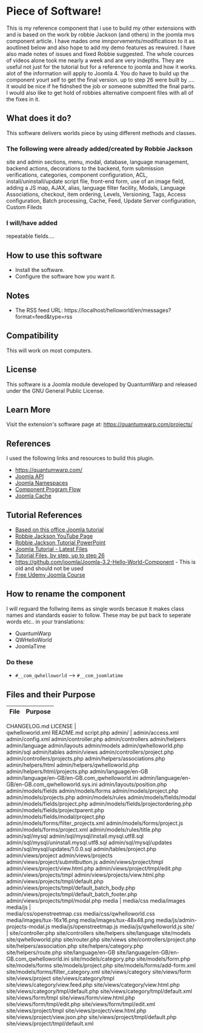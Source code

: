 # Piece of Software!
This is my reference component that i use to build my other extensions with and is based on the work by robbie Jackson (and others) in the joomla mvs component article.
I have mades ome imnporvements/modificatiosn to it as aoutlined below and also hope to add my demo features as rewuired. I have also made notes of issues and fixed Robbie suggested.
The whole cources of videos alone took me nearly a week and are very indepths. They are useful not just for the tutorial but for a reference to joomla and how it works. alot of the information will apply to Joomla 4. You do have to build up the component yourt self to get the final version. up to step 26 were built by .... it would be nice if he fidnshed the job or someone submitted the final parts.
I would also like to get hold of robbies alternative compoent files with all of the fixes in it.

## What does it do?
This software delivers worlds piece by using different methods and classes.

### The following were already added/created by Robbie Jackson
site and admin sections, menu, modal, database, language management, backend actions, decorations to the backend, form submission verifications, 
categories, component configuration, ACL, install/uninstall/update script file, front-end form, use of an image field, adding a JS map, AJAX, alias, 
language filter facility, Modals, Language Associations, checkout, item ordering, Levels, Versioning, Tags, Access configuration, Batch processing, 
Cache, Feed, Update Server configuration, Custom Fileds

### I will/have added
repeatable fields....

## How to use this software
- Install the software.
- Configure the software how you want it.

## Notes
- The RSS feed URL: https://localhost/helloworld/en/messages?format=feed&type=rss

## Compatibility
This will work on most computers.

## License
This software is a Joomla module developed by QuantumWarp and released under the GNU General Public License.

## Learn More
Visit the extension's software page at: https://quantumwarp.com/projects/

## References
I used the following links and resources to build this plugin.
- https://quantumwarp.com/
- [Joomla API](https://api.joomla.org/)
- [Joomla Namespaces](https://api.joomla.org/cms-3/namespaces/default.html)
- [Component Program Flow](https://docs.joomla.org/Component_Program_Flow)
- [Joomla Cache](https://docs.joomla.org/Cache)


## Tutorial References
- [Based on this office Joomla tutorial](https://docs.joomla.org/J3.x:Developing_an_MVC_Component/Introduction)
- [Robbie Jackson YouTube Page](https://www.youtube.com/channel/UCMxpLXLiuFKxSNtbn8cCW3g)
- [Robbie Jackson Tutorial PowerPoint](https://docs.google.com/presentation/d/11g6qd64zmQObe8xMuEVubdUeIp0DcZ1wr8dq7LcrXIA/)
- [Joomla Tutorial - Latest Files](https://docs.joomla.org/J3.x:Developing_an_MVC_Component/Adding_Custom_Fields)
- [Tutorial Files, by step, up to step 26](https://github.com/Stevec4/Joomla-HelloWorld)
- https://github.com/joomla/Joomla-3.2-Hello-World-Component - This is old and should not be used
- [Free Udemy Joomla Course](https://www.udemy.com/course/joomla-development-101/)

## How to rename the component
I will reguard the follwing items as single words becasue it makes class names and standards easier to follow. These may be put back to seperate words etc.. in your translations:
- QuantumWarp
- QWHelloWorld
- JoomlaTime

### Do these
- `#__com_qwhelloworld` --> `#__com_joomlatime`

## Files and their Purpose

File | Purpose
-- | --
CHANGELOG.md
LICENSE |  
qwhelloworld.xml
README.md
script.php
admin/ |
admin/access.xml
admin/config.xml
admin/controller.php
admin/controllers
admin/helpers
admin/language
admin/layouts
admin/models
admin/qwhelloworld.php
admin/sql
admin/tables
admin/views
admin/controllers/project.php
admin/controllers/projects.php
admin/helpers/associations.php
admin/helpers/html
admin/helpers/qwhelloworld.php
admin/helpers/html/projects.php
admin/language/en-GB
admin/language/en-GB/en-GB.com_qwhelloworld.ini
admin/language/en-GB/en-GB.com_qwhelloworld.sys.ini
admin/layouts/position.php
admin/models/fields
admin/models/forms
admin/models/project.php
admin/models/projects.php
admin/models/rules
admin/models/fields/modal
admin/models/fields/project.php
admin/models/fields/projectordering.php
admin/models/fields/projectparent.php
admin/models/fields/modal/project.php
admin/models/forms/filter_projects.xml
admin/models/forms/project.js
admin/models/forms/project.xml
admin/models/rules/title.php
admin/sql/mysql
admin/sql/mysql/install.mysql.utf8.sql
admin/sql/mysql/uninstall.mysql.utf8.sql
admin/sql/mysql/updates
admin/sql/mysql/updates/1.0.0.sql
admin/tables/project.php
admin/views/project
admin/views/projects
admin/views/project/submitbutton.js
admin/views/project/tmpl
admin/views/project/view.html.php
admin/views/project/tmpl/edit.php
admin/views/projects/tmpl
admin/views/projects/view.html.php
admin/views/projects/tmpl/default.php
admin/views/projects/tmpl/default_batch_body.php
admin/views/projects/tmpl/default_batch_footer.php
admin/views/projects/tmpl/modal.php
media | 
media/css
media/images
media/js |  
media/css/openstreetmap.css
media/css/qwhelloworld.css
media/images/tux-16x16.png
media/images/tux-48x48.png
media/js/admin-projects-modal.js
media/js/openstreetmap.js
media/js/qwhelloworld.js
site/ | 
site/controller.php
site/controllers
site/helpers
site/language
site/models
site/qwhelloworld.php
site/router.php
site/views
site/controllers/project.php
site/helpers/association.php
site/helpers/category.php
site/helpers/route.php
site/language/en-GB
site/language/en-GB/en-GB.com_qwhelloworld.ini
site/models/category.php
site/models/form.php
site/models/forms
site/models/project.php
site/models/forms/add-form.xml
site/models/forms/filter_category.xml
site/views/category
site/views/form
site/views/project
site/views/category/tmpl
site/views/category/view.feed.php
site/views/category/view.html.php
site/views/category/tmpl/default.php
site/views/category/tmpl/default.xml
site/views/form/tmpl
site/views/form/view.html.php
site/views/form/tmpl/edit.php
site/views/form/tmpl/edit.xml
site/views/project/tmpl
site/views/project/view.html.php
site/views/project/view.json.php
site/views/project/tmpl/default.php
site/views/project/tmpl/default.xml